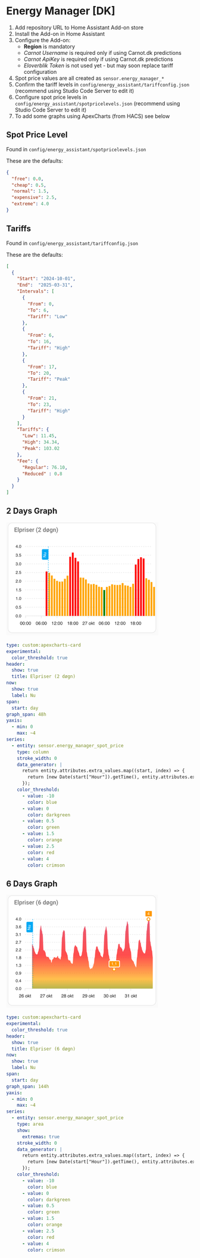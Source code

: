 # Energy Manager [DK]

1. Add repository URL to Home Assistant Add-on store
2. Install the Add-on in Home Assistant
3. Configure the Add-on:
   - **Region** is mandatory
   - *Carnot Username* is required only if using Carnot.dk predictions
   - *Carnot ApiKey* is required only if using Carnot.dk predictions
   - *Eloverblik Token* is not used yet - but may soon replace tariff configuration
4. Spot price values are all created as `sensor.energy_manager_*`
5. Confirm the tariff levels in `config/energy_assistant/tariffconfig.json` (recommend using Studio Code Server to edit it)
5. Configure spot price levels in `config/energy_assistant/spotpricelevels.json` (recommend using Studio Code Server to edit it)
6. To add some graphs using ApexCharts (from HACS) see below

## Spot Price Level

Found in `config/energy_assistant/spotpricelevels.json`

These are the defaults:
```json
{
  "free": 0.0,
  "cheap": 0.5,
  "normal": 1.5,
  "expensive": 2.5,
  "extreme": 4.0
}
```

## Tariffs

Found in `config/energy_assistant/tariffconfig.json`

These are the defaults:

```json
[
  {
    "Start": "2024-10-01",
    "End":  "2025-03-31",
    "Intervals": [
      {
        "From": 0,
        "To": 6,
        "Tariff": "Low"
      },
      {
        "From": 6,
        "To": 16,
        "Tariff": "High"
      },
      {
        "From": 17,
        "To": 20,
        "Tariff": "Peak"
      },
      {
        "From": 21,
        "To": 23,
        "Tariff": "High"
      }
    ],
    "Tariffs": {
      "Low": 11.45,
      "High": 34.34,
      "Peak": 103.02
    },
    "Fee": {
      "Regular": 76.10,
      "Reduced" : 0.8
    }
  }
]
```

## 2 Days Graph

![img.png](img/graph_2d.png)

```yaml
type: custom:apexcharts-card
experimental:
  color_threshold: true
header:
  show: true
  title: Elpriser (2 døgn)
now:
  show: true
  label: Nu
span:
  start: day
graph_span: 48h
yaxis:
  - min: 0
    max: ~4
series:
  - entity: sensor.energy_manager_spot_price
    type: column
    stroke_width: 0
    data_generator: |
      return entity.attributes.extra_values.map((start, index) => {
        return [new Date(start["Hour"]).getTime(), entity.attributes.extra_values[index]["Price"]];
      });
    color_threshold:
      - value: -10
        color: blue
      - value: 0
        color: darkgreen
      - value: 0.5
        color: green
      - value: 1.5
        color: orange
      - value: 2.5
        color: red
      - value: 4
        color: crimson
```

## 6 Days Graph

![img.png](img/graph_6d.png)

```yaml
type: custom:apexcharts-card
experimental:
  color_threshold: true
header:
  show: true
  title: Elpriser (6 døgn)
now:
  show: true
  label: Nu
span:
  start: day
graph_span: 144h
yaxis:
  - min: 0
    max: ~4
series:
  - entity: sensor.energy_manager_spot_price
    type: area
    show:
      extremas: true
    stroke_width: 0
    data_generator: |
      return entity.attributes.extra_values.map((start, index) => {
        return [new Date(start["Hour"]).getTime(), entity.attributes.extra_values[index]["Price"]];
      });
    color_threshold:
      - value: -10
        color: blue
      - value: 0
        color: darkgreen
      - value: 0.5
        color: green
      - value: 1.5
        color: orange
      - value: 2.5
        color: red
      - value: 4
        color: crimson
```